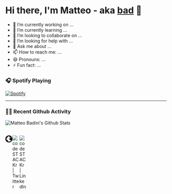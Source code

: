 # Hi there, I'm Matteo - aka [bad][website] 👋

- 🔭 I’m currently working on ...
- 🌱 I’m currently learning ...
- 👯 I’m looking to collaborate on ...
- 🤔 I’m looking for help with ...
- 💬 Ask me about ...
- 📫 How to reach me: ...
- 😄 Pronouns: ...
- ⚡ Fun fact: ...

### 🎧 Spotify Playing

[![Spotify](https://novatorem-bice.vercel.app/api/spotify)](https://open.spotify.com/user/matteobad)

---

### 🐱‍👤 Recent Github Activity

<img align="left" alt="Matteo Badini's Github Stats" src="https://github-readme-stats-topaz-iota.vercel.app
/api?username=matteobad&show_icons=true&hide_border=true" />

<!--START_SECTION:activity-->
<!--END_SECTION:activity-->

<br />
<br />

[<img align="left" alt="codeSTACKr.com" width="22px" src="https://raw.githubusercontent.com/iconic/open-iconic/master/svg/globe.svg" />][website]
[<img align="left" alt="codeSTACKr | Twitter" width="22px" src="https://cdn.jsdelivr.net/npm/simple-icons@v3/icons/twitter.svg" />][twitter]
[<img align="left" alt="codeSTACKr | LinkedIn" width="22px" src="https://cdn.jsdelivr.net/npm/simple-icons@v3/icons/linkedin.svg" />][linkedin]

[website]: https://matteobad.github.io
[twitter]: https://twitter.com/matteo_badini
[linkedin]: https://www.linkedin.com/in/matteo-badini-a4126412b/
